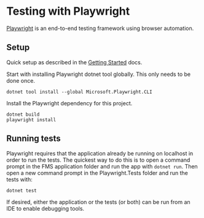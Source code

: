 # Testing with Playwright

[Playwright](https://playwright.dev/dotnet/) is an end-to-end testing framework using browser automation.

## Setup

Quick setup as described in the [Getting Started](https://playwright.dev/dotnet/docs/intro/) docs.

Start with installing Playwright dotnet tool globally. This only needs to be done once.

```
dotnet tool install --global Microsoft.Playwright.CLI
```

Install the Playwright dependency for this project.

```
dotnet build
playwright install
```

## Running tests

Playwright requires that the application already be running on localhost in order to run the tests. The quickest way to
do this is to open a command prompt in the FMS application folder and run the app with `dotnet run`. Then open a new
command prompt in the Playwright.Tests folder and run the tests with:

```
dotnet test
```

If desired, either the application or the tests (or both) can be run from an IDE to enable debugging tools.

